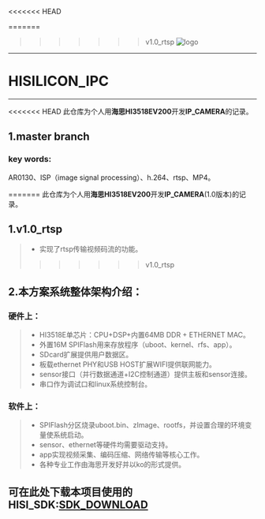 <<<<<<< HEAD

=======
>>>>>>> v1.0_rtsp
![logo](https://github.com/StdCoutZRH/HISILICON_IPC/blob/v1.0_rtsp/pictures/hisilicon.jpg)

---------------------------------------------------

# HISILICON_IPC

---------------------------------------------------

<<<<<<< HEAD
此仓库为个人用**海思HI3518EV200**开发**IP_CAMERA**的记录。

## 1.master branch
### key words:
AR0130、ISP（image signal processing）、h.264、rtsp、MP4。       
 
=======
此仓库为个人用**海思HI3518EV200**开发**IP_CAMERA**(1.0版本)的记录。

## 1.v1.0_rtsp
>* 实现了rtsp传输视频码流的功能。
>>>>>>> v1.0_rtsp

## 2.本方案系统整体架构介绍：
### 硬件上：
> * HI3518E单芯片：CPU+DSP+内置64MB DDR + ETHERNET MAC。
> * 外置16M SPIFlash用来存放程序（uboot、kernel、rfs、app）。
> * SDcard扩展提供用户数据区。
> * 板载ethernet PHY和USB HOST扩展WIFI提供联网能力。
> * sensor接口（并行数据通道+I2C控制通道）提供主板和sensor连接。
> * 串口作为调试口和linux系统控制台。

### 软件上：
> * SPIFlash分区烧录uboot.bin、zImage、rootfs，并设置合理的环境变量使系统启动。
> * sensor、ethernet等硬件均需要驱动支持。
> * app实现视频采集、编码压缩、网络传输等核心工作。
> * 各种专业工作由海思开发好并以ko的形式提供。

## 可在此处下载本项目使用的HISI_SDK:[SDK_DOWNLOAD](https://pan.baidu.com/s/1jpmh3GCv9kPewSqKCXY99g)

